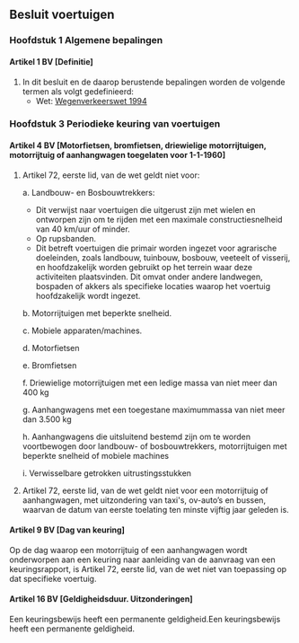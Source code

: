 ## Besluit voertuigen
### Hoofdstuk 1 Algemene bepalingen
#### Artikel 1 BV [Definitie]
1. In dit besluit en de daarop berustende bepalingen worden de volgende termen als volgt gedefinieerd:
    - Wet: <a href="https://isaestraat.nl/Verkeersregelgeving/Wegenverkeerswet%201994/">Wegenverkeerswet 1994</a>

### Hoofdstuk 3 Periodieke keuring van voertuigen
#### Artikel 4 BV [Motorfietsen, bromfietsen, driewielige motorrijtuigen, motorrijtuig of aanhangwagen toegelaten voor 1-1-1960]

1. Artikel 72, eerste lid, van de wet geldt niet voor:

    a. Landbouw- en Bosbouwtrekkers:
    - Dit verwijst naar voertuigen die uitgerust zijn met wielen en ontworpen zijn om te rijden met een maximale constructiesnelheid van 40 km/uur of minder.
    - Op rupsbanden.
    - Dit betreft voertuigen die primair worden ingezet voor agrarische doeleinden, zoals landbouw, tuinbouw, bosbouw, veeteelt of visserij, en hoofdzakelijk worden gebruikt op het terrein waar deze activiteiten plaatsvinden. Dit omvat onder andere landwegen, bospaden of akkers als specifieke locaties waarop het voertuig hoofdzakelijk wordt ingezet.

    b. Motorrijtuigen met beperkte snelheid.
    
    c. Mobiele apparaten/machines.

    d. Motorfietsen

    e. Bromfietsen
    
    f. Driewielige motorrijtuigen met een ledige massa van niet meer dan 400 kg

    g. Aanhangwagens met een toegestane maximummassa van niet meer dan 3.500 kg

    h. Aanhangwagens die uitsluitend bestemd zijn om te worden voortbewogen door landbouw- of bosbouwtrekkers, motorrijtuigen met beperkte snelheid of mobiele machines

    i. Verwisselbare getrokken uitrustingsstukken

2. Artikel 72, eerste lid, van de wet geldt niet voor een motorrijtuig of aanhangwagen, met uitzondering van taxi's, ov-auto’s en bussen, waarvan de datum van eerste toelating ten minste vijftig jaar geleden is.

#### Artikel 9 BV [Dag van keuring]
Op de dag waarop een motorrijtuig of een aanhangwagen wordt onderworpen aan een keuring naar aanleiding van de aanvraag van een keuringsrapport, is Artikel 72, eerste lid, van de wet niet van toepassing op dat specifieke voertuig.

#### Artikel 16 BV [Geldigheidsduur. Uitzonderingen]
Een keuringsbewijs heeft een permanente geldigheid.Een keuringsbewijs heeft een permanente geldigheid.
